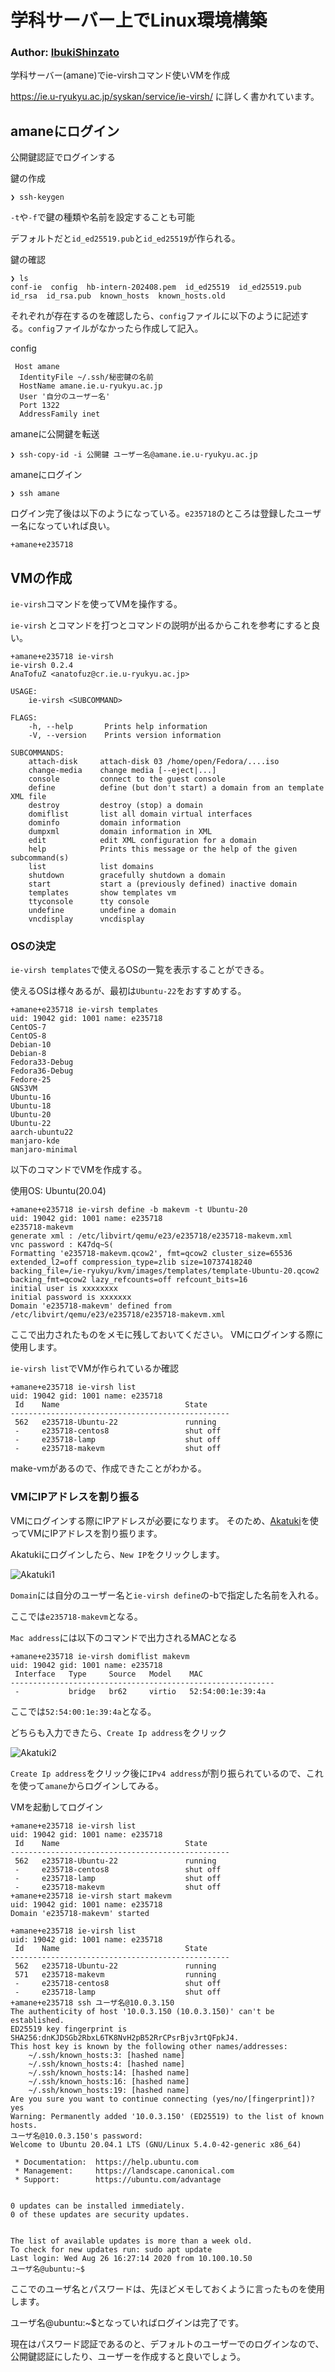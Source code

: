 # 学科サーバー上でLinux環境構築
### Author: [IbukiShinzato](https://github.com/IbukiShinzato)

学科サーバー(amane)でie-virshコマンド使いVMを作成

https://ie.u-ryukyu.ac.jp/syskan/service/ie-virsh/ に詳しく書かれています。


## amaneにログイン
公開鍵認証でログインする

鍵の作成
```
❯ ssh-keygen
```

`-t`や`-f`で鍵の種類や名前を設定することも可能

デフォルトだと`id_ed25519.pub`と`id_ed25519`が作られる。

鍵の確認
```
❯ ls
conf-ie  config  hb-intern-202408.pem  id_ed25519  id_ed25519.pub  id_rsa  id_rsa.pub  known_hosts  known_hosts.old
```

それぞれが存在するのを確認したら、`config`ファイルに以下のように記述する。`config`ファイルがなかったら作成して記入。

config
```
 Host amane
  IdentityFile ~/.ssh/秘密鍵の名前
  HostName amane.ie.u-ryukyu.ac.jp
  User '自分のユーザー名'
  Port 1322
  AddressFamily inet
```

amaneに公開鍵を転送
```
❯ ssh-copy-id -i 公開鍵 ユーザー名@amane.ie.u-ryukyu.ac.jp
```

amaneにログイン
```
❯ ssh amane
```

ログイン完了後は以下のようになっている。`e235718`のところは登録したユーザー名になっていれば良い。
```
+amane+e235718 
```

## VMの作成
`ie-virsh`コマンドを使ってVMを操作する。

`ie-virsh` とコマンドを打つとコマンドの説明が出るからこれを参考にすると良い。

```
+amane+e235718 ie-virsh
ie-virsh 0.2.4
AnaTofuZ <anatofuz@cr.ie.u-ryukyu.ac.jp>

USAGE:
    ie-virsh <SUBCOMMAND>

FLAGS:
    -h, --help       Prints help information
    -V, --version    Prints version information

SUBCOMMANDS:
    attach-disk     attach-disk 03 /home/open/Fedora/....iso
    change-media    change media [--eject|...]
    console         connect to the guest console
    define          define (but don't start) a domain from an template XML file
    destroy         destroy (stop) a domain
    domiflist       list all domain virtual interfaces
    dominfo         domain information
    dumpxml         domain information in XML
    edit            edit XML configuration for a domain
    help            Prints this message or the help of the given subcommand(s)
    list            list domains
    shutdown        gracefully shutdown a domain
    start           start a (previously defined) inactive domain
    templates       show templates vm
    ttyconsole      tty console
    undefine        undefine a domain
    vncdisplay      vncdisplay
```

### OSの決定
`ie-virsh templates`で使えるOSの一覧を表示することができる。

使えるOSは様々あるが、最初は`Ubuntu-22`をおすすめする。

```
+amane+e235718 ie-virsh templates
uid: 19042 gid: 1001 name: e235718
CentOS-7
CentOS-8
Debian-10
Debian-8
Fedora33-Debug
Fedora36-Debug
Fedore-25
GNS3VM
Ubuntu-16
Ubuntu-18
Ubuntu-20
Ubuntu-22
aarch-ubuntu22
manjaro-kde
manjaro-minimal
```

以下のコマンドでVMを作成する。

使用OS: Ubuntu(20.04)
```
+amane+e235718 ie-virsh define -b makevm -t Ubuntu-20
uid: 19042 gid: 1001 name: e235718
e235718-makevm
generate xml : /etc/libvirt/qemu/e23/e235718/e235718-makevm.xml
vnc password : K47dq~S(
Formatting 'e235718-makevm.qcow2', fmt=qcow2 cluster_size=65536 extended_l2=off compression_type=zlib size=10737418240 backing_file=/ie-ryukyu/kvm/images/templates/template-Ubuntu-20.qcow2 backing_fmt=qcow2 lazy_refcounts=off refcount_bits=16
initial user is xxxxxxxx
initial password is xxxxxxx
Domain 'e235718-makevm' defined from /etc/libvirt/qemu/e23/e235718/e235718-makevm.xml
```

ここで出力されたものをメモに残しておいてください。
VMにログインする際に使用します。

`ie-virsh list`でVMが作られているか確認
```
+amane+e235718 ie-virsh list         
uid: 19042 gid: 1001 name: e235718
 Id    Name                            State
-------------------------------------------------
 562   e235718-Ubuntu-22               running
 -     e235718-centos8                 shut off
 -     e235718-lamp                    shut off
 -     e235718-makevm                  shut off
```

make-vmがあるので、作成できたことがわかる。

### VMにIPアドレスを割り振る
VMにログインする際にIPアドレスが必要になります。
そのため、[Akatuki](https://akatsuki.ie.u-ryukyu.ac.jp)を使ってVMにIPアドレスを割り振ります。

Akatukiにログインしたら、`New IP`をクリックします。

![Akatuki1](./akatuki1.png)


`Domain`には自分のユーザー名と`ie-virsh define`の-bで指定した名前を入れる。

ここでは`e235718-makevm`となる。

`Mac address`には以下のコマンドで出力されるMACとなる
```
+amane+e235718 ie-virsh domiflist makevm
uid: 19042 gid: 1001 name: e235718
 Interface   Type     Source   Model    MAC
-----------------------------------------------------------
 -           bridge   br62     virtio   52:54:00:1e:39:4a
```

ここでは`52:54:00:1e:39:4a`となる。

どちらも入力できたら、`Create Ip address`をクリック

![Akatuki2](./akatuki2.png)

`Create Ip address`をクリック後に`IPv4 address`が割り振られているので、これを使って`amane`からログインしてみる。

VMを起動してログイン
```
+amane+e235718 ie-virsh list
uid: 19042 gid: 1001 name: e235718
 Id    Name                            State
-------------------------------------------------
 562   e235718-Ubuntu-22               running
 -     e235718-centos8                 shut off
 -     e235718-lamp                    shut off
 -     e235718-makevm                  shut off
+amane+e235718 ie-virsh start makevm
uid: 19042 gid: 1001 name: e235718
Domain 'e235718-makevm' started

+amane+e235718 ie-virsh list
uid: 19042 gid: 1001 name: e235718
 Id    Name                            State
-------------------------------------------------
 562   e235718-Ubuntu-22               running
 571   e235718-makevm                  running
 -     e235718-centos8                 shut off
 -     e235718-lamp                    shut off
+amane+e235718 ssh ユーザ名@10.0.3.150  
The authenticity of host '10.0.3.150 (10.0.3.150)' can't be established.
ED25519 key fingerprint is SHA256:dnKJDSGb2RbxL6TK8NvH2pB52RrCPsrBjv3rtQFpkJ4.
This host key is known by the following other names/addresses:
    ~/.ssh/known_hosts:3: [hashed name]
    ~/.ssh/known_hosts:4: [hashed name]
    ~/.ssh/known_hosts:14: [hashed name]
    ~/.ssh/known_hosts:16: [hashed name]
    ~/.ssh/known_hosts:19: [hashed name]
Are you sure you want to continue connecting (yes/no/[fingerprint])? yes
Warning: Permanently added '10.0.3.150' (ED25519) to the list of known hosts.
ユーザ名@10.0.3.150's password: 
Welcome to Ubuntu 20.04.1 LTS (GNU/Linux 5.4.0-42-generic x86_64)

 * Documentation:  https://help.ubuntu.com
 * Management:     https://landscape.canonical.com
 * Support:        https://ubuntu.com/advantage


0 updates can be installed immediately.
0 of these updates are security updates.


The list of available updates is more than a week old.
To check for new updates run: sudo apt update
Last login: Wed Aug 26 16:27:14 2020 from 10.100.10.50
ユーザ名@ubuntu:~$ 
```

ここでのユーザ名とパスワードは、先ほどメモしておくように言ったものを使用します。

ユーザ名@ubuntu:~$となっていればログインは完了です。

現在はパスワード認証であるのと、デフォルトのユーザーでのログインなので、公開鍵認証にしたり、ユーザーを作成すると良いでしょう。

